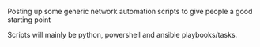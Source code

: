 Posting up some generic network automation scripts to give people a good starting point 

Scripts will mainly be python, powershell and ansible playbooks/tasks. 

